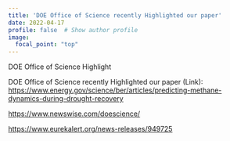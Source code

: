 ```yaml
---
title: 'DOE Office of Science recently Highlighted our paper'
date: 2022-04-17
profile: false  # Show author profile
image:
  focal_point: "top"
---
```



DOE Office of Science Highlight 
 
DOE Office of Science recently Highlighted our paper (Link):  
https://www.energy.gov/science/ber/articles/predicting-methane-dynamics-during-drought-recovery

https://www.newswise.com/doescience/

https://www.eurekalert.org/news-releases/949725